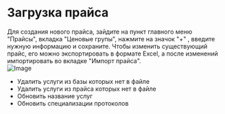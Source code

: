 # Загрузка прайса

Для создания нового прайса, зайдите на пункт главного меню "Прайсы", вкладка "Ценовые групы", нажмите на значок "+" , введите нужную информацию и сохраните. Чтобы изменить существующий прайс, его можно экспортировать в формате Excel, а после изменений импортировать во вкладке "Импорт прайса".  
  ![Image](Image/importpraisa.gif)
  - Удалить услуги из базы которых нет в файле 
  - Удалить услуги из прайса которых нет в файле
  - Обновить название услуг
  - Обновить специализации протоколов 



